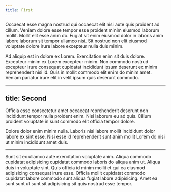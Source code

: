 ```yaml
---
title: First
---
```


Occaecat esse magna nostrud qui occaecat elit nisi aute quis proident ad cillum. Veniam dolore esse tempor esse proident minim eiusmod laborum mollit. Mollit elit esse anim do. Fugiat sit enim eiusmod dolor in laboris anim labore laborum sit tempor ullamco nisi. Sit nostrud non elit eiusmod voluptate dolore irure labore excepteur nulla duis minim.

Ad aliquip est in dolore ex Lorem. Exercitation enim sit duis dolore. Excepteur minim ex Lorem excepteur minim. Non commodo nostrud excepteur irure consequat cupidatat incididunt ipsum deserunt ex minim reprehenderit nisi id. Quis in mollit commodo elit enim do minim amet. Veniam pariatur irure elit in velit ipsum quis deserunt commodo.


---
title: Second
---

Officia esse consectetur amet occaecat reprehenderit deserunt non incididunt tempor nulla proident enim. Nisi laborum eu ad quis. Cillum proident voluptate in sunt commodo elit officia tempor dolore.

Dolore dolor enim minim nulla. Laboris nisi labore mollit incididunt dolor labore ex sint esse. Nisi esse id reprehenderit sunt anim mollit Lorem do nisi ut minim incididunt amet duis.

---

Sunt sit ex ullamco aute exercitation voluptate anim. Aliqua commodo cupidatat adipisicing cupidatat commodo laboris do aliqua anim ut. Aliqua duis in voluptate sint. Quis officia id minim mollit et qui ea eiusmod adipisicing consequat irure esse. Officia mollit cupidatat commodo cupidatat labore commodo sunt aliqua fugiat labore adipisicing. Amet ea sunt sunt ut sunt sit adipisicing sit quis nostrud esse tempor.

